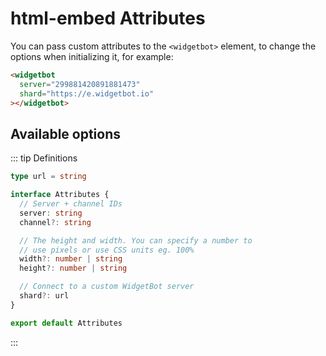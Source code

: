 # html-embed Attributes

You can pass custom attributes to the `<widgetbot>` element, to change the options when initializing it, for example:

```html
<widgetbot
  server="299881420891881473"
  shard="https://e.widgetbot.io"
></widgetbot>
```

## Available options

::: tip Definitions

```ts
type url = string

interface Attributes {
  // Server + channel IDs
  server: string
  channel?: string

  // The height and width. You can specify a number to
  // use pixels or use CSS units eg. 100%
  width?: number | string
  height?: number | string

  // Connect to a custom WidgetBot server
  shard?: url
}

export default Attributes
```
:::
